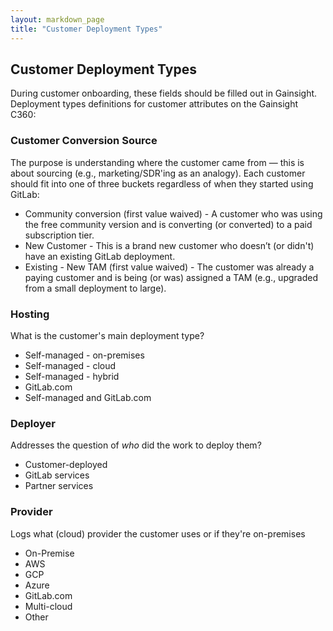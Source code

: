 ```yaml
---
layout: markdown_page
title: "Customer Deployment Types"
---
```

## Customer Deployment Types

During customer onboarding, these fields should be filled out in Gainsight. Deployment types definitions for customer attributes on the Gainsight C360:

### Customer Conversion Source

The purpose is understanding where the customer came from — this is about sourcing (e.g., marketing/SDR'ing as an analogy). Each customer should fit into one of three buckets regardless of when they started using GitLab:

* Community conversion (first value waived) - A customer who was using the free community version and is converting (or converted) to a paid subscription tier.
* New Customer - This is a brand new customer who doesn’t (or didn't) have an existing GitLab deployment.
* Existing - New TAM (first value waived) - The customer was already a paying customer and is being (or was) assigned a TAM (e.g., upgraded from a small deployment to large).

### Hosting

What is the customer's main deployment type?

* Self-managed - on-premises
* Self-managed - cloud
* Self-managed - hybrid
* GitLab.com
* Self-managed and GitLab.com

### Deployer

Addresses the question of *who* did the work to deploy them?

* Customer-deployed
* GitLab services
* Partner services

### Provider

Logs what (cloud) provider the customer uses or if they're on-premises

* On-Premise
* AWS
* GCP
* Azure
* GitLab.com
* Multi-cloud
* Other
